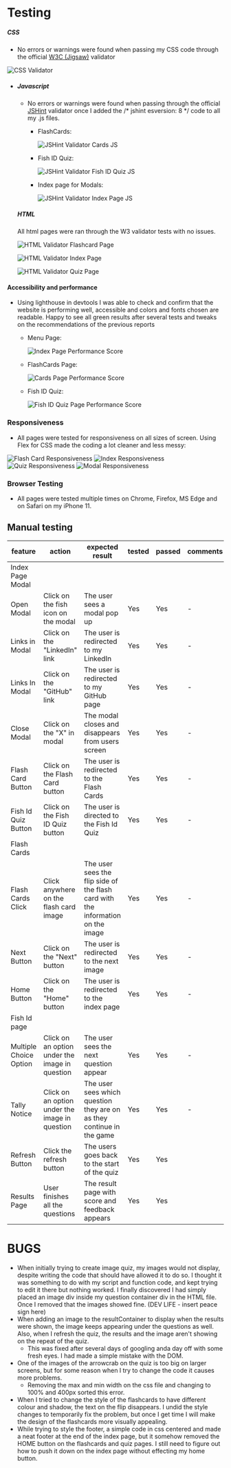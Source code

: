 # Testing
 ##### CSS
   - No errors or warnings were found when passing my CSS code through the official [W3C (Jigsaw)](https://jigsaw.w3.org/css-validator/#validate_by_uri) validator 

  ![CSS Validator](documentation/cssvalidator.png)


+ ##### Javascript
    - No errors or warnings were found when passing through the official [JSHint](https://jshint.com/) validator once I added the /* jshint esversion: 8 */ code to all my .js files.    

      - FlashCards:

          ![JSHint Validator Cards JS](documentation/flashcardjs.gif)


      - Fish ID Quiz:

          ![JSHint Validator Fish ID Quiz JS](documentation/quizjs.gif)


      - Index page for Modals:

          ![JSHint Validator Index Page JS](documentation/jsscriptindex.png)
          
  ##### HTML
  All html pages were ran through the W3 validator tests with no issues.

  ![HTML Validator Flashcard Page](documentation/htmlvalidatorflashcards.png)

   ![HTML Validator Index Page](documentation/htmlvalidatorindex.png)

    ![HTML Validator Quiz Page](documentation/htmlvalidatorquiz.png)


          



#### Accessibility and performance 
  - Using lighthouse in devtools I was able to check and confirm that the website is performing well, accessible and colors and fonts chosen are readable. Happy to see all green results after several tests and tweaks on the recommendations of the previous reports

      - Menu Page:

          ![Index Page Performance Score](documentation/lighthouseindex.png)

      - FlashCards Page:

          ![Cards Page Performance Score](documentation/lighthouseflashcards.png)

      - Fish ID Quiz:

          ![Fish ID Quiz Page Performance Score](documentation/lighthousequiz.png)
### Responsiveness
- All pages were tested for responsiveness on all sizes of screen. Using Flex for CSS made the coding a lot cleaner and less messy:

![Flash Card Responsiveness](documentation/amrflash.png)
![Index Responsiveness](documentation/amrindex.png)
![Quiz Responsiveness](documentation/amrquiz.png)
![Modal Responsiveness](documentation/amrmodal.png)
### Browser Testing
- All pages were tested multiple times on Chrome, Firefox, MS Edge and on Safari on my iPhone 11.

## Manual testing

| feature | action | expected result | tested | passed | comments |
| --- | --- | --- | --- | --- | --- |
| Index Page Modal | | | | | 
| Open Modal | Click on the fish icon on the modal | The user sees a modal pop up | Yes | Yes | - |
| Links in Modal | Click on the "LinkedIn" link | The user is redirected to my LinkedIn | Yes | Yes | - |
| Links In Modal | Click on the "GitHub" link | The user is redirected to my GitHub page | Yes | Yes | - |
|Close Modal | Click on the "X" in modal | The modal closes and disappears from users screen | Yes | Yes | - |
| Flash Card Button | Click on the Flash Card button | The user is redirected to the Flash Cards | Yes | Yes | - |
| Fish Id Quiz Button | Click on the Fish ID Quiz button | The user is directed to the Fish Id Quiz | Yes | Yes | - |
| Flash Cards | | | | | |
| Flash Cards Click | Click anywhere on the flash card image| The user sees the flip side of the flash card with the information on the image | Yes | Yes | - |
| Next Button | Click on the "Next" button | The user is redirected to the next image | Yes | Yes | - |
| Home Button | Click on the "Home" button | The user is redirected to the index page| Yes | Yes | - |
| Fish Id page | | | | | |
| Multiple Choice Option | Click on an option under the image in question|The user sees the next question appear | Yes | Yes | - |
| Tally Notice | Click on an option under the image in question|The user sees which question they are on as they continue in the game | Yes | Yes | - |
| Refresh Button | Click the refresh button | The users goes back to the start of the quiz | Yes | Yes |  |
| Results Page | User finishes all the questions | The result page with score and feedback appears | Yes | Yes | 


        

# BUGS
- When initially trying to create image quiz, my images would not display, despite writing the code that should have allowed it to do so. I thought it was something to do with my script and function code, and kept trying to edit it there but nothing worked. I finally discovered I had simply placed an image div inside my question container div in the HTML file. Once I removed that the images showed fine. (DEV LIFE - insert peace sign here)
- When adding an image to the resultContainer to display when the results were shown, the image keeps appearing under the questions as well. Also, when I refresh the quiz, the results and the image aren't showing on the repeat of the quiz.
  - This was fixed after several days of googling anda  day off with some fresh eyes. I had made a simple mistake with the DOM.
- One of the images of the arrowcrab on the quiz is too big on larger screens, but for some reason when I try to change the code it causes more problems.
  - Removing the max and min width on the css file and changing to 100% and 400px sorted this error.
- When I tried to change the style of the flashcards to have different colour and shadow, the text on the flip disappears. I undid the style changes to temporarily fix the problem, but once I get time I will make the design of the flashcards more visually appealing.
- While trying to style the footer, a simple code in css centered and made a neat footer at the end of the index page, but it somehow removed the HOME button on the flashcards and quiz pages. I still need to figure out how to push it down on the index page without effecting my home button. 

